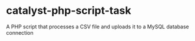 # catalyst-php-script-task
A PHP script that processes a CSV file and uploads it to a MySQL database connection
